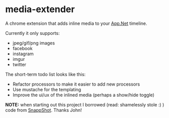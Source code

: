 media-extender
==============

A chrome extension that adds inline media to your [App.Net](https://alpha.app.net) timeline.

Currently it only supports:

* jpeg/gif/png images
* facebook
* instagram
* imgur
* twitter

The short-term todo list looks like this:

* Refactor processors to make it easier to add new processors
* Use mustache for the templating
* Improve the ui/ux of the inlined media (perhaps a show/hide toggle)

**NOTE:** when starting out this project I borrowed (read: shamelessly stole :) ) code from [SnappShot](https://github.com/johncarney/snappshot). Thanks John!
